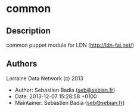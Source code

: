 # common

## Description

common puppet module for LDN (http://ldn-fai.net/)

## Authors

Lorraine Data Network (c) 2013

* Author: Sebastien Badia (<seb@sebian.fr>)
* Date: 2013-12-07 15:28:58 +0100
* Maintainer: Sebastien Badia (<seb@sebian.fr>)


